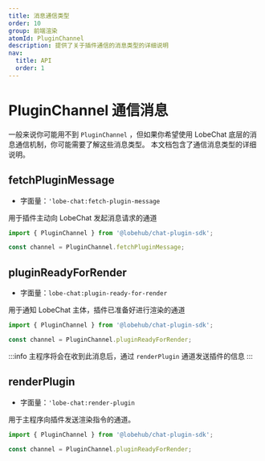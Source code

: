 ```yaml
---
title: 消息通信类型
order: 10
group: 前端渲染
atomId: PluginChannel
description: 提供了关于插件通信的消息类型的详细说明
nav:
  title: API
  order: 1
---
```


# PluginChannel 通信消息

一般来说你可能用不到 `PluginChannel` ，但如果你希望使用 LobeChat 底层的消息通信机制，你可能需要了解这些消息类型。 本文档包含了通信消息类型的详细说明。

## fetchPluginMessage

- 字面量：`'lobe-chat:fetch-plugin-message`

用于插件主动向 LobeChat 发起消息请求的通道

```ts
import { PluginChannel } from '@lobehub/chat-plugin-sdk';

const channel = PluginChannel.fetchPluginMessage;
```

## pluginReadyForRender

- 字面量：`lobe-chat:plugin-ready-for-render`

用于通知 LobeChat 主体，插件已准备好进行渲染的通道

```ts
import { PluginChannel } from '@lobehub/chat-plugin-sdk';

const channel = PluginChannel.pluginReadyForRender;
```

:::info
主程序将会在收到此消息后，通过 `renderPlugin` 通道发送插件的信息
:::

## renderPlugin

- 字面量：`'lobe-chat:render-plugin`

用于主程序向插件发送渲染指令的通道。

```ts
import { PluginChannel } from '@lobehub/chat-plugin-sdk';

const channel = PluginChannel.pluginReadyForRender;
```

